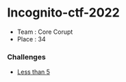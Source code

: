 # Incognito-ctf-2022

 - Team : Core Corupt
 - Place : 34

### Challenges

* [Less than 5](https://github.com/Dom0nS/ctf/blob/main/CTF_writeups/Incognito-ctf-2022/less_than_5.md)
